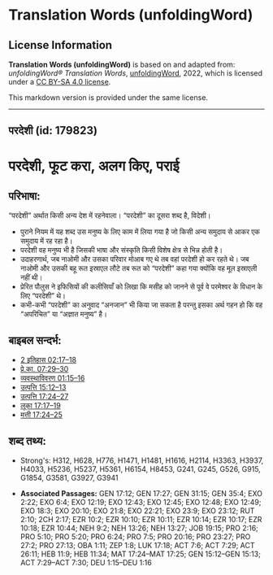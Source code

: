 # Translation Words (unfoldingWord)

## License Information

**Translation Words (unfoldingWord)** is based on and adapted from: _unfoldingWord® Translation Words_, [unfoldingWord](https://unfoldingword.org/utw), 2022, which is licensed under a [CC BY-SA 4.0 license](https://creativecommons.org/licenses/by-sa/4.0/legalcode.en).

This markdown version is provided under the same license.



--------------------------------

## परदेशी (id: 179823)

परदेशी, फूट करा, अलग किए, पराई
==============================

परिभाषा:
--------

“परदेशी” अर्थात किसी अन्य देश में रहनेवाला। “परदेशी” का दूसरा शब्द है, विदेशी।

* पुराने नियम में यह शब्द उस मनुष्य के लिए काम में लिया गया है जो किसी अन्य समुदाय से आकर एक समुदाय में रह रहा है।
* परदेशी वह मनुष्य भी है जिसकी भाषा और संस्कृति किसी विशेष क्षेत्र से भिन्न होती है।
* उदाहरणार्थ, जब नाओमी और उसका परिवार मोआब गए थे तब वहां परदेशी हो कर रहते थे। जब नाओमी और उसकी बहू रूत इस्राएल लौटे तब रूत को “परदेशी” कहा गया क्योंकि वह मूल इस्राएली नहीं थी।
* प्रेरित पौलुस ने इफिसियों की कलीसियाँ को लिखा कि मसीह को जानने से पूर्व वे परमेश्वर के विधान के लिए “परदेशी” थे।
* कभी\-कभी “परदेशी” का अनुवाद “अनजान” भी किया जा सकता है परन्तु इसका अर्थ गहन हो कि वह “अपरिचित” या “अज्ञात मनुष्य” है।

बाइबल सन्दर्भ:
--------------

* [2 इतिहास 02:17–18](https://ref.ly/2Chr0:0)
* [प्रे.का. 07:29–30](https://ref.ly/Acts7:29-Acts7:30)
* [व्यवस्थाविवरण 01:15–16](https://ref.ly/Deut1:15-Deut1:16)
* [उत्पत्ति 15:12–13](https://ref.ly/Gen15:12-Gen15:13)
* [उत्पत्ति 17:24–27](https://ref.ly/Gen17:24-Gen17:27)
* [लूका 17:17–19](https://ref.ly/Luke17:17-Luke17:19)
* [मत्ती 17:24–25](https://ref.ly/Matt17:24-Matt17:25)

शब्द तथ्य:
----------

* Strong's: H312, H628, H776, H1471, H1481, H1616, H2114, H3363, H3937, H4033, H5236, H5237, H5361, H6154, H8453, G241, G245, G526, G915, G1854, G3581, G3927, G3941

* **Associated Passages:** GEN 17:12; GEN 17:27; GEN 31:15; GEN 35:4; EXO 2:22; EXO 6:4; EXO 12:19; EXO 12:43; EXO 12:45; EXO 12:48; EXO 12:49; EXO 18:3; EXO 20:10; EXO 21:8; EXO 22:21; EXO 23:9; EXO 23:12; RUT 2:10; 2CH 2:17; EZR 10:2; EZR 10:10; EZR 10:11; EZR 10:14; EZR 10:17; EZR 10:18; EZR 10:44; NEH 9:2; NEH 13:26; NEH 13:27; JOB 19:15; PRO 2:16; PRO 5:10; PRO 5:20; PRO 6:24; PRO 7:5; PRO 20:16; PRO 23:27; PRO 27:2; PRO 27:13; OBA 1:11; ZEP 1:8; LUK 17:18; ACT 7:6; ACT 7:29; ACT 26:11; HEB 11:9; HEB 11:34; MAT 17:24–MAT 17:25; GEN 15:12–GEN 15:13; ACT 7:29–ACT 7:30; DEU 1:15–DEU 1:16

